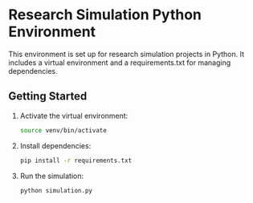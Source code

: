 # Research Simulation Python Environment

This environment is set up for research simulation projects in Python. It includes a virtual environment and a requirements.txt for managing dependencies.

## Getting Started

1. Activate the virtual environment:
   ```bash
   source venv/bin/activate
   ```
2. Install dependencies:
   ```bash
   pip install -r requirements.txt
   ```
3. Run the simulation:
   ```bash
   python simulation.py
   ```
